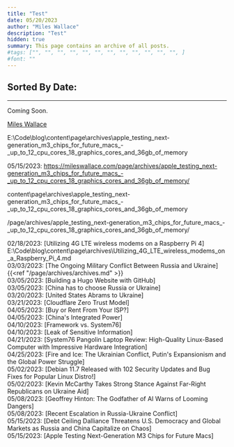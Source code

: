 ```yaml
---
title: "Test"
date: 05/20/2023
author: "Miles Wallace"
description: "Test"
hidden: true
summary: This page contains an archive of all posts.
#tags: ["", "", "", "", "", "", "", "", "", "", "", "", ]
#font: ""
---
```


## Sorted By Date:
____
Coming Soon.

<a href="https://mtgrunt.github.io">Miles Wallace</a>

E:\Code\blog\content\page\archives\apple_testing_next-generation_m3_chips_for_future_macs_-_up_to_12_cpu_cores_18_graphics_cores_and_36gb_of_memory

05/15/2023: https://mileswallace.com/page/archives/apple_testing_next-generation_m3_chips_for_future_macs_-_up_to_12_cpu_cores_18_graphics_cores_and_36gb_of_memory/

content\page\archives\apple_testing_next-generation_m3_chips_for_future_macs_-_up_to_12_cpu_cores_18_graphics_cores_and_36gb_of_memory

/page/archives/apple_testing_next-generation_m3_chips_for_future_macs_-_up_to_12_cpu_cores_18_graphics_cores_and_36gb_of_memory/



02/18/2023: [Utilizing 4G LTE wireless modems on a Raspberry Pi 4]  E:\Code\blog\content\page\archives\Utilizing_4G_LTE_wireless_modems_on_a_Raspberry_Pi_4.md  
03/03/2023: [The Ongoing Military Conflict Between Russia and Ukraine]   {{<ref "/page/archives/archives.md" >}}  
03/05/2023: [Building a Hugo Website with GitHub]  
03/05/2023: [China has to choose Russia or Ukraine]  
03/20/2023: [United States Abrams to Ukraine]  
03/21/2023: [Cloudflare Zero Trust Model]  
04/05/2023: [Buy or Rent From Your ISP?]  
04/05/2023: [China's Integrated Power]  
04/10/2023: [Framework vs. System76]  
04/10/2023: [Leak of Sensitive Information]  
04/21/2023: [System76 Pangolin Laptop Review: High-Quality Linux-Based Computer with Impressive Hardware Integration]  
04/25/2023: [Fire and Ice: The Ukrainian Conflict, Putin's Expansionism and the Global Power Struggle]  
05/02/2023: [Debian 11.7 Released with 102 Security Updates and Bug Fixes for Popular Linux Distro!]  
05/02/2023: [Kevin McCarthy Takes Strong Stance Against Far-Right Republicans on Ukraine Aid]  
05/08/2023: [Geoffrey Hinton: The Godfather of AI Warns of Looming Dangers]  
05/08/2023: [Recent Escalation in Russia-Ukraine Conflict]  
05/15/2023: [Debt Ceiling Dalliance Threatens U.S. Democracy and Global Markets as Russia and China Capitalize on Chaos]  
05/15/2023: [Apple Testing Next-Generation M3 Chips for Future Macs]  
